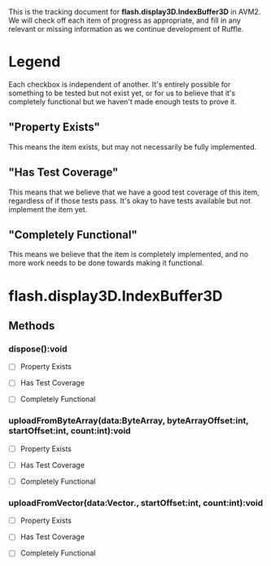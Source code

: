 This is the tracking document for **flash.display3D.IndexBuffer3D** in AVM2. We will check off each item of progress as appropriate, and fill in any relevant or missing information as we continue development of Ruffle.
# Legend

Each checkbox is independent of another. It's entirely possible for something to be tested but not exist yet, or for us to believe that it's completely functional but we haven't made enough tests to prove it.
## "Property Exists"

This means the item exists, but may not necessarily be fully implemented.
## "Has Test Coverage"

This means that we believe that we have a good test coverage of this item, regardless of if those tests pass. It's okay to have tests available but not implement the item yet.
## "Completely Functional"

This means we believe that the item is completely implemented, and no more work needs to be done towards making it functional.
# flash.display3D.IndexBuffer3D
## Methods
### dispose():void

* [ ] Property Exists

* [ ] Has Test Coverage

* [ ] Completely Functional


### uploadFromByteArray(data:ByteArray, byteArrayOffset:int, startOffset:int, count:int):void

* [ ] Property Exists

* [ ] Has Test Coverage

* [ ] Completely Functional


### uploadFromVector(data:Vector.<uint>, startOffset:int, count:int):void

* [ ] Property Exists

* [ ] Has Test Coverage

* [ ] Completely Functional